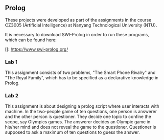 ## Prolog

These projects were developed as part of the assignments in the course CZ3005 (Artificial Intelligence) at Nanyang Technological University (NTU). 

It is necessary to download SWI-Prolog in order to run these programs, which can be found here:

[]: https://www.swi-prolog.org/

### Lab 1

This assignment consists of two problems, "The Smart Phone Rivalry" and "The Royal Family", which has to be specified as a declarative knowledge in Prolog. 

### Lab 2

This assignment is about designing a prolog script where user interacts with machine. In the two-people game of ten questions, one person is answerer and the other person is questioner. They decide one topic to confine the scope, say Olympics games. The answerer decides an Olympic game in his/her mind and does not reveal the game to the questioner. Questioner is supposed to ask a maximum of ten questions to guess the answer.

